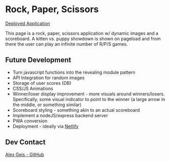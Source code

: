 # Rock, Paper, Scissors

[Deployed Application](https://alexgeis.github.io/R_P_S/)

This page is a rock, paper, scissors application w/ dynamic images and a scoreboard. A kitten vs. puppy showdown is shown on pageload and from there the user can play an infinite number of R/P/S games.

## Future Development

- Turn javascript functions into the revealing module pattern
- API Integration for random images
- Storage of user scores (DB)
- CSS/JS Animations
- Winner/loser display improvement - more visuals around winners/losers. Specifically, some visual indicator to point to the winner (a large arrow in the middle, or something similar)
- Scoreboard styling - something akin to an actual scoreboard
- Implement a nodeJS/express backend server
- PWA conversion
- Deployment - ideally via [Netlify](https://www.netlify.com/)

## Dev Contact

[Alex Geis - GitHub](https://github.com/alexgeis)
